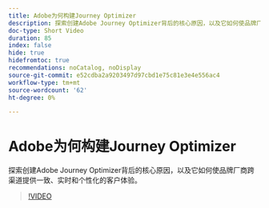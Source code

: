 ```yaml
---
title: Adobe为何构建Journey Optimizer
description: 探索创建Adobe Journey Optimizer背后的核心原因，以及它如何使品牌厂商跨渠道提供一致、实时和个性化的客户体验。
doc-type: Short Video
duration: 85
index: false
hide: true
hidefromtoc: true
recommendations: noCatalog, noDisplay
source-git-commit: e52cdba2a9203497d97cbd1e75c81e3e4e556ac4
workflow-type: tm+mt
source-wordcount: '62'
ht-degree: 0%

---
```



# Adobe为何构建Journey Optimizer

探索创建Adobe Journey Optimizer背后的核心原因，以及它如何使品牌厂商跨渠道提供一致、实时和个性化的客户体验。

<!-- 62_S520_3442520_84_why-adobe-built-journey-optimizer -->
>[!VIDEO](https://video.tv.adobe.com/v/3460507/?learn=on&enablevpops=true&captions=chi_hans)
